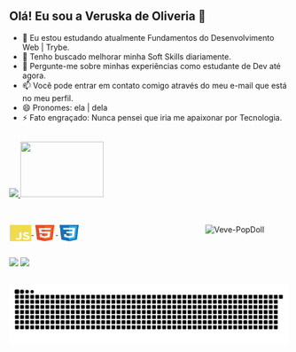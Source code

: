 ## Olá! Eu sou a Veruska de Oliveria 👋

- 🌱 Eu estou estudando atualmente Fundamentos do Desenvolvimento Web | Trybe. 
- 🌻 Tenho buscado melhorar minha Soft Skills diariamente.
- 💬 Pergunte-me sobre minhas experiẽncias como estudante de Dev até agora.
- 📫 Você pode entrar em contato comigo através do meu e-mail que está no meu perfil.
- 😄 Pronomes: ela | dela 
- ⚡ Fato engraçado: Nunca pensei que iria me apaixonar por Tecnologia.

##

 <div>
  <a href="https://github.com/veruskadeoliver">
  <img height="180em" src="https://github-readme-stats.vercel.app/api?username=veruskadeoliver&show_icons=true&theme=highcontrast&include_all_commits=true&count_private=true"/>
  <img height="100" width="150" src="https://github-readme-stats.vercel.app/api/top-langs/?username=veruskadeoliver&layout=compact&langs_count=7&theme=highcontrast"/>
</div>
  
  ##
  
<div style="display: inline_block"><br>
  <img align="center" alt="Veve-Js" height="30" width="40" src="https://raw.githubusercontent.com/devicons/devicon/master/icons/javascript/javascript-plain.svg">
  <img align="center" alt="Veve-HTML" height="30" width="40" src="https://raw.githubusercontent.com/devicons/devicon/master/icons/html5/html5-original.svg">
  <img align="center" alt="Veve-CSS" height="30" width="40" src="https://raw.githubusercontent.com/devicons/devicon/master/icons/css3/css3-original.svg">
  <img align="right" alt="Veve-PopDoll" width="150" src="https://share-cdn.picrew.me/shareImg/org/202108/338224_BQI5MWnp.png">
</div>
  
  ##
  
<div> 
 	<a href="https://twitter.com/VeveDeOliver" target="_blank"><img src="https://img.shields.io/badge/Twitter-1DA1F2?style=for-the-badge&logo=twitter&logoColor=white"></a>
  <a href="https://www.linkedin.com/in/veruska-de-oliveira-909555165/" target="_blank"><img src="https://img.shields.io/badge/LinkedIn-0077B5?style=for-the-badge&logo=linkedin&logoColor=white"></a>
  
  ##
  
  ![Snake animation](https://github.com/veruskadeoliver/veruskadeoliver-snake/blob/output/github-contribution-grid-snake.svg)
 
</div>
